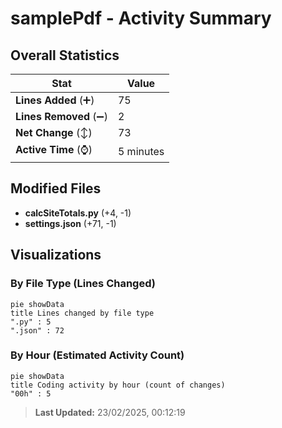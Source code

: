 # samplePdf - Activity Summary 

## Overall Statistics

| Stat                   | Value                                                             |
| ---------------------- | ----------------------------------------------------------------- |
| **Lines Added** (➕)   | 75                                          |
| **Lines Removed** (➖) | 2                                        |
| **Net Change** (↕)    | 73                |
| **Active Time** (⌚)   | 5 minutes |


## Modified Files
- **calcSiteTotals.py** (+4, -1)
- **settings.json** (+71, -1)

## Visualizations

### By File Type (Lines Changed)

```mermaid
pie showData
title Lines changed by file type
".py" : 5
".json" : 72
```

### By Hour (Estimated Activity Count)

```mermaid
pie showData
title Coding activity by hour (count of changes)
"00h" : 5
```


> **Last Updated:** 23/02/2025, 00:12:19